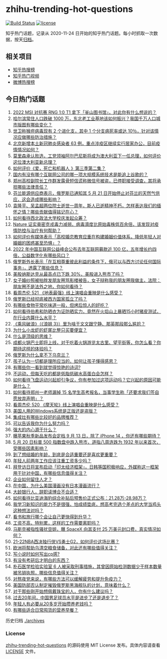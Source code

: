 # zhihu-trending-hot-questions

[![Build Status](https://github.com/justjavac/zhihu-trending-hot-questions/workflows/ci/badge.svg?branch=master)](https://github.com/justjavac/zhihu-trending-hot-questions/actions)
[![license](https://img.shields.io/github/license/justjavac/zhihu-trending-hot-questions)](https://github.com/justjavac/zhihu-trending-hot-questions/blob/master/LICENSE)

知乎热门话题，记录从 2020-11-24 日开始的知乎热门话题。每小时抓取一次数据，按天[归档](./archives)。

## 相关项目

- [知乎热搜榜](https://github.com/justjavac/zhihu-trending-top-search)
- [知乎热门视频](https://github.com/justjavac/zhihu-trending-hot-video)
- [微博热搜榜](https://github.com/justjavac/weibo-trending-hot-search)

## 今日热门话题

<!-- BEGIN -->
<!-- 最后更新时间 Sun May 22 2022 01:24:31 GMT+0800 (China Standard Time) -->

1. [2022 MSI 对抗赛 RNG 1:0 T1 拿下「釜山图书馆」，对此你有什么想说的？](https://www.zhihu.com/question/533932699)
1. [哈尔滨常住人口跌破 1000 万，东北老工业基地该如何振兴？我国千万人口城市版图有哪些变化？](https://www.zhihu.com/question/533840727)
1. [世卫称猴痘病毒现有 2 个进化支，其中 1 个分支病死率或达 10％，针对该情况应做哪些防治措施？](https://www.zhihu.com/question/533897642)
1. [北京新增本土新冠肺炎感染者 63 例，重点涉疫区继续实行居家办公，目前疫情情况如何？](https://www.zhihu.com/question/533914548)
1. [莫里森承认败选，工党领袖阿尔巴尼斯将成为澳大利亚下一任总理，如何评价这位澳大利亚新总理？](https://www.zhihu.com/question/533935303)
1. [如何评价《爱，死亡和机器人 》第三季第二集？](https://www.zhihu.com/question/533787800)
1. [国内有没有哪个互联网公司的哪一项大规模系统技术是能追上谷歌的？](https://www.zhihu.com/question/522367891)
1. [郑州高校副院长工作群发露骨短信谎称微信号被盗，已停职接受调查，其将承担哪些法律责任？](https://www.zhihu.com/question/533894582)
1. [芬兰能源供应商表示，俄罗斯已通知其 5 月 21 日开始停止对芬兰的天然气供应，这会造成哪些影响？](https://www.zhihu.com/question/533815056)
1. [袁隆平、吴孟超两位院士逝世一周年，斯人已逝精神不朽，怎样表达我们的缅怀之情？哪些贡献值得铭记在心？](https://www.zhihu.com/question/533840816)
1. [如何看待西北政法大学校庆发起众筹？](https://www.zhihu.com/question/533471311)
1. [Nature 证实奥密克戎毒力减弱，病毒滴度比原始毒株低百余倍，该发现对疫情防控与治疗有何帮助？](https://www.zhihu.com/question/533632373)
1. [如何评价有媒体表示「高校婚恋教育应重在构建婚姻价值体系，降低年轻人对婚姻的困惑甚至恐惧」？](https://www.zhihu.com/question/533841668)
1. [2022 年中国互联网公益峰会公布去年互联网募款近 100 亿，五年增长约四倍，公益数字化有哪些风口？](https://www.zhihu.com/question/533742670)
1. [俄罗斯外长表示「在互相尊重彼此利益的条件下，俄可以与西方讨论任何国际事务」，透露了哪些信息？](https://www.zhihu.com/question/533796912)
1. [美股纳斯达克从最高点已下跌 30%，美股进入熊市了吗？](https://www.zhihu.com/question/533507836)
1. [女子婚纱照被拍胖发朋友圈骂影楼被告，女子辩称我的朋友圈我做主，法院：朋友圈不是法外之地，你如何看待？](https://www.zhihu.com/question/533154301)
1. [看周杰伦 521 《地表最强》线上演唱会重映是什么感受？](https://www.zhihu.com/question/533931317)
1. [俄罗斯已经彻底被西方国家孤立了吗？](https://www.zhihu.com/question/523257898)
1. [有哪些食物平常吃味道一般，但烤后惊人的好吃？](https://www.zhihu.com/question/506064911)
1. [如何看待伯希和防晒衣为证防晒实力，竟然在火焰山上暴晒15小时猪皮测试，在行业内算什么水平？](https://www.zhihu.com/question/533725255)
1. [《乘风破浪》（《浪姐 3》）里为啥于文文跟宁静、那英那段那么尴尬？](https://www.zhihu.com/question/533742987)
1. [为什么小龙虾的虾尾比整只买要便宜？](https://www.zhihu.com/question/494319926)
1. [什么是顶级的思维？](https://www.zhihu.com/question/525200257)
1. [成都火锅巴士即将上线，对于吃着火锅游览太古里、望平街等，你怎么看？你期待这样的体验吗？](https://www.zhihu.com/question/533565657)
1. [俄罗斯为什么拿不下乌克兰？](https://www.zhihu.com/question/533828301)
1. [孩子认为一切都是理所应当的，如何让孩子懂得感恩？](https://www.zhihu.com/question/532753302)
1. [有哪些你一看到就觉得惊艳的诗词?](https://www.zhihu.com/question/532314104)
1. [不运动，但每天吃的都是低脂低碳水高蛋白会怎样？](https://www.zhihu.com/question/49951608)
1. [如何看待飞盘运动兴起却引争议，你有参加过这项运动吗？它兴起的原因可能是什么？](https://www.zhihu.com/question/533860622)
1. [如何看待郑州一老师漏掉 15 名学生高考报名，当事学生称「还要求我们签自愿放弃声明」？](https://www.zhihu.com/question/533632683)
1. [看周杰伦 520 《摩天轮》线上演唱会重映是什么感受？](https://www.zhihu.com/question/533790358)
1. [美国人用的Windows系统是正版还是盗版？](https://www.zhihu.com/question/517087481)
1. [集成灶有哪些比较好的品牌推荐？](https://www.zhihu.com/question/473548498)
1. [可以告诉我你为什么努力吗？](https://www.zhihu.com/question/533872872)
1. [强大的内心源于什么？](https://www.zhihu.com/question/513712505)
1. [曝苹果秋季新品发布会定档 9 月 13 日，除了 iPhone 14 ，你还有哪些期待？](https://www.zhihu.com/question/533412360)
1. [5 月 20 日标普 500 指数盘中跌入熊市，道指八周连跌为 1932 年以来首次，受哪些因素影响？](https://www.zhihu.com/question/533833742)
1. [到了想结婚的年龄，到底是合适重要还是喜欢更重要？](https://www.zhihu.com/question/533873258)
1. [年轻人前两年工作应该注重工资多少吗？](https://www.zhihu.com/question/532502155)
1. [拜登访日将宣布启动「印太经济框架」，日韩等国积极响应，外媒称这一框架用于针对中国，有哪些信息值得关注？](https://www.zhihu.com/question/533478690)
1. [企业如何留住人才？](https://www.zhihu.com/question/29671468)
1. [在中国，为什么美国漫画没有日本漫画流行？](https://www.zhihu.com/question/51650712)
1. [大龄银行人，辞职读博合不合适？](https://www.zhihu.com/question/533407935)
1. [如何看待比亚迪海豹综合补贴后预售价正式公布：21.28万-28.98万？](https://www.zhihu.com/question/533774204)
1. [我学习新知识的能力不是很强，怕成绩垫底，想高考完选个差点的大学当鸡头这种想法对吗？](https://www.zhihu.com/question/533666478)
1. [看书和旅行哪个会让自己更快得到升华？](https://www.zhihu.com/question/341533718)
1. [工资不高，特别累，这样的工作需要离职吗？](https://www.zhihu.com/question/532826584)
1. [马斯克被指性骚扰空姐，曝 SpaceX 向其支付 25 万美元封口费，真实情况如何？](https://www.zhihu.com/question/533683115)
1. [21-22NBA西决独行侠VS勇士G2，如何评价这场比赛？](https://www.zhihu.com/question/533841804)
1. [欧洲将帮助乌清空粮食储备，对此还有哪些值得关注？](https://www.zhihu.com/question/533672238)
1. [写小说时如何写出cp感?](https://www.zhihu.com/question/511527589)
1. [有没有考研后才明白的东西？](https://www.zhihu.com/question/533273813)
1. [朴石医学检验实验室 6 人被采取刑事措施，其曾因原始检测数据少于样本数量被吊销执照，哪些信息值得关注？](https://www.zhihu.com/question/533895586)
1. [对熬夜党来说，有哪些方法可以缓解疲劳和提升免疫力？](https://www.zhihu.com/question/533767887)
1. [美国防部否认制定摧毁俄罗斯黑海舰队的计划，意味着什么？](https://www.zhihu.com/question/533848620)
1. [对于那些刚开始想佩戴珠宝的人，你有什么建议吗？](https://www.zhihu.com/question/420635660)
1. [过去20年间，中国男足球员水平是进步了还是退步了？](https://www.zhihu.com/question/525274022)
1. [年轻人有必要从20多岁开始攒养老钱吗？](https://www.zhihu.com/question/529556507)
1. [有哪些适合日常囤货的营养早餐？](https://www.zhihu.com/question/533867423)

<!-- END -->

历史归档 [./archives](./archives)

### License

[zhihu-trending-hot-questions](https://github.com/justjavac/zhihu-trending-hot-questions)
的源码使用 MIT License 发布。具体内容请查看 [LICENSE](./LICENSE) 文件。
